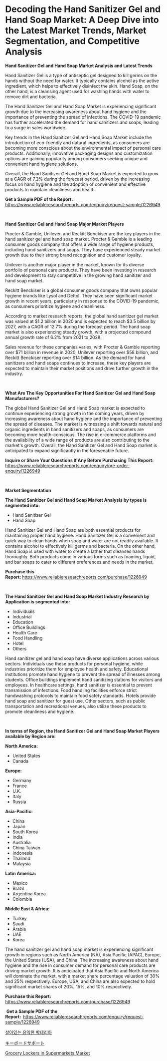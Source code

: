<p><h1>Decoding the Hand Sanitizer Gel and Hand Soap Market: A Deep Dive into the Latest Market Trends, Market Segmentation, and Competitive Analysis</h1></p><p><strong>Hand Sanitizer Gel and Hand Soap Market Analysis and Latest Trends</strong></p>
<p><p>Hand Sanitizer Gel is a type of antiseptic gel designed to kill germs on the hands without the need for water. It typically contains alcohol as the active ingredient, which helps to effectively disinfect the skin. Hand Soap, on the other hand, is a cleansing agent used for washing hands with water to remove dirt and bacteria.</p><p>The Hand Sanitizer Gel and Hand Soap Market is experiencing significant growth due to the increasing awareness about hand hygiene and the importance of preventing the spread of infections. The COVID-19 pandemic has further accelerated the demand for hand sanitizers and soaps, leading to a surge in sales worldwide.</p><p>Key trends in the Hand Sanitizer Gel and Hand Soap Market include the introduction of eco-friendly and natural ingredients, as consumers are becoming more conscious about the environmental impact of personal care products. Additionally, innovative packaging designs and customization options are gaining popularity among consumers seeking unique and convenient hand hygiene solutions.</p><p>Overall, the Hand Sanitizer Gel and Hand Soap Market is expected to grow at a CAGR of 7.2% during the forecast period, driven by the increasing focus on hand hygiene and the adoption of convenient and effective products to maintain cleanliness and health.</p></p>
<p><strong>Get a Sample PDF of the Report:&nbsp;</strong> <a href="https://www.reliableresearchreports.com/enquiry/request-sample/1226949">https://www.reliableresearchreports.com/enquiry/request-sample/1226949</a></p>
<p>&nbsp;</p>
<p><strong>Hand Sanitizer Gel and Hand Soap Major Market Players</strong></p>
<p><p>Procter & Gamble, Unilever, and Reckitt Benckiser are the key players in the hand sanitizer gel and hand soap market. Procter & Gamble is a leading consumer goods company that offers a wide range of hygiene products, including hand sanitizers and soaps. They have experienced steady market growth due to their strong brand recognition and customer loyalty.</p><p>Unilever is another major player in the market, known for its diverse portfolio of personal care products. They have been investing in research and development to stay competitive in the growing hand sanitizer and hand soap market.</p><p>Reckitt Benckiser is a global consumer goods company that owns popular hygiene brands like Lysol and Dettol. They have seen significant market growth in recent years, particularly in response to the COVID-19 pandemic, as consumers prioritize hygiene and cleanliness.</p><p>According to market research reports, the global hand sanitizer gel market was valued at $1.2 billion in 2020 and is expected to reach $3.5 billion by 2027, with a CAGR of 12.7% during the forecast period. The hand soap market is also experiencing steady growth, with a projected compound annual growth rate of 6.2% from 2021 to 2028.</p><p>Sales revenue for these companies varies, with Procter & Gamble reporting over $71 billion in revenue in 2020, Unilever reporting over $58 billion, and Reckitt Benckiser reporting over $14 billion. As the demand for hand sanitizers and hand soaps continues to increase, these key players are expected to maintain their market positions and drive further growth in the industry.</p></p>
<p>&nbsp;</p>
<p><strong>What Are The Key Opportunities For Hand Sanitizer Gel and Hand Soap Manufacturers?</strong></p>
<p><p>The global Hand Sanitizer Gel and Hand Soap market is expected to continue experiencing strong growth in the coming years, driven by increasing awareness about hand hygiene and the importance of preventing the spread of diseases. The market is witnessing a shift towards natural and organic ingredients in hand sanitizers and soaps, as consumers are becoming more health-conscious. The rise in e-commerce platforms and the availability of a wide range of products are also contributing to the market's growth. Overall, the Hand Sanitizer Gel and Hand Soap market is anticipated to expand significantly in the foreseeable future.</p></p>
<p><strong>Inquire or Share Your Questions If Any Before Purchasing This Report:</strong> <a href="https://www.reliableresearchreports.com/enquiry/pre-order-enquiry/1226949">https://www.reliableresearchreports.com/enquiry/pre-order-enquiry/1226949</a></p>
<p>&nbsp;</p>
<p><strong>Market Segmentation</strong></p>
<p><strong>The Hand Sanitizer Gel and Hand Soap Market Analysis by types is segmented into:</strong></p>
<p><ul><li>Hand Sanitizer Gel</li><li>Hand Soap</li></ul></p>
<p><p>Hand Sanitizer Gel and Hand Soap are both essential products for maintaining proper hand hygiene. Hand Sanitizer Gel is a convenient and quick way to clean hands when soap and water are not readily available. It contains alcohol to effectively kill germs and bacteria. On the other hand, Hand Soap is used with water to create a lather that cleanses hands thoroughly. Both products come in various forms such as foaming, liquid, and bar soaps to cater to different preferences and needs in the market.</p></p>
<p><strong>Purchase this Report:&nbsp;</strong><a href="https://www.reliableresearchreports.com/purchase/1226949">https://www.reliableresearchreports.com/purchase/1226949</a></p>
<p>&nbsp;</p>
<p><strong>The Hand Sanitizer Gel and Hand Soap Market Industry Research by Application is segmented into:</strong></p>
<p><ul><li>Individuals</li><li>Industrial</li><li>Education</li><li>Office Buildings</li><li>Health Care</li><li>Food Handling</li><li>Hotel</li><li>Others</li></ul></p>
<p><p>Hand sanitizer gel and hand soap have diverse applications across various sectors. Individuals use these products for personal hygiene, while industries prioritize them for employee health and safety. Educational institutions promote hand hygiene to prevent the spread of illnesses among students. Office buildings implement hand sanitizing stations for visitors and employees. In healthcare settings, hand sanitizer is essential to prevent transmission of infections. Food handling facilities enforce strict handwashing protocols to maintain food safety standards. Hotels provide hand soap and sanitizer for guest use. Other sectors, such as public transportation and recreational venues, also utilize these products to promote cleanliness and hygiene.</p></p>
<p>&nbsp;</p>
<p><strong>In terms of Region, the Hand Sanitizer Gel and Hand Soap Market Players available by Region are:</strong></p>
<p>
    <p> <strong> North America: </strong>
        <ul>
            <li>United States</li>
            <li>Canada</li>
        </ul>
        </p> 
    <p> <strong> Europe: </strong>
        <ul>
            <li>Germany</li>
            <li>France</li>
            <li>U.K.</li>
            <li>Italy</li>
            <li>Russia</li>
        </ul>
        </p> 
    <p> <strong> Asia-Pacific: </strong>
        <ul>
            <li>China</li>
            <li>Japan</li>
            <li>South Korea</li>
            <li>India</li>
            <li>Australia</li>
            <li>China Taiwan</li>
            <li>Indonesia</li>
            <li>Thailand</li>
            <li>Malaysia</li>
        </ul>
        </p> 
    <p> <strong> Latin America: </strong>
        <ul>
            <li>Mexico</li>
            <li>Brazil</li>
            <li>Argentina Korea</li>
            <li>Colombia</li>
        </ul>
        </p> 
    <p> <strong> Middle East & Africa: </strong>
        <ul>
            <li>Turkey</li>
            <li>Saudi</li>
            <li>Arabia</li>
            <li>UAE</li>
            <li>Korea</li>
        </ul>
    </p>
    </p>
<p><p>The hand sanitizer gel and hand soap market is experiencing significant growth in regions such as North America (NA), Asia Pacific (APAC), Europe, the United States (USA), and China. The increasing awareness about hand hygiene and the rise in consumer demand for personal care products are driving market growth. It is anticipated that Asia Pacific and North America will dominate the market, with a market share percentage valuation of 30% and 25% respectively. Europe, USA, and China are also expected to hold significant market shares of 20%, 15%, and 10% respectively.</p></p>
<p><strong>Purchase this Report: </strong><a href="https://www.reliableresearchreports.com/purchase/1226949">https://www.reliableresearchreports.com/purchase/1226949</a></p>
<p>&nbsp;<strong>Get a Sample PDF of the Report:&nbsp;&nbsp;</strong><a href="https://www.reliableresearchreports.com/enquiry/request-sample/1226949">https://www.reliableresearchreports.com/enquiry/request-sample/1226949</a></p>
<p><strong></strong></p>
<p><p><a href="https://github.com/Tristiarton768456/Market-Research-Report-List-1/blob/main/81461306285.md">살아있는 유익한 박테리아</a></p><p><a href="https://github.com/xnljig2898992/Market-Research-Report-List-1/blob/main/20570387373.md">キーボードサポート</a></p><p><a href="https://github.com/PeterParrish5/Market-Research-Report-List-4/blob/main/grocery-lockers-in-supermarkets-market.md">Grocery Lockers in Supermarkets Market</a></p></p>